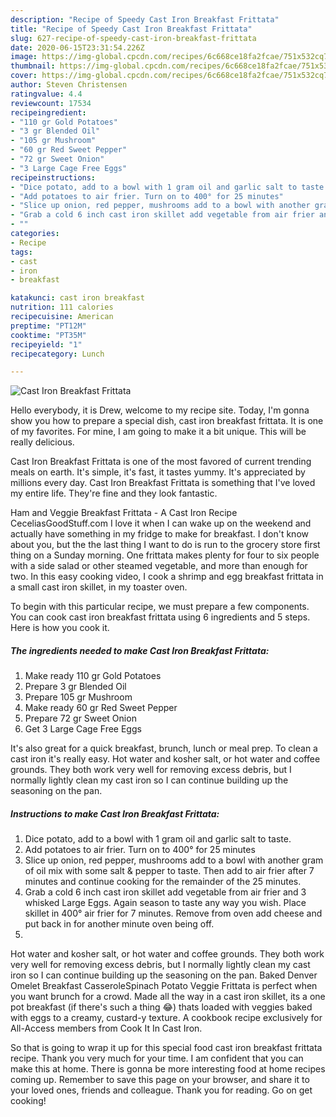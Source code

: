 ```yaml
---
description: "Recipe of Speedy Cast Iron Breakfast Frittata"
title: "Recipe of Speedy Cast Iron Breakfast Frittata"
slug: 627-recipe-of-speedy-cast-iron-breakfast-frittata
date: 2020-06-15T23:31:54.226Z
image: https://img-global.cpcdn.com/recipes/6c668ce18fa2fcae/751x532cq70/cast-iron-breakfast-frittata-recipe-main-photo.jpg
thumbnail: https://img-global.cpcdn.com/recipes/6c668ce18fa2fcae/751x532cq70/cast-iron-breakfast-frittata-recipe-main-photo.jpg
cover: https://img-global.cpcdn.com/recipes/6c668ce18fa2fcae/751x532cq70/cast-iron-breakfast-frittata-recipe-main-photo.jpg
author: Steven Christensen
ratingvalue: 4.4
reviewcount: 17534
recipeingredient:
- "110 gr Gold Potatoes"
- "3 gr Blended Oil"
- "105 gr Mushroom"
- "60 gr Red Sweet Pepper"
- "72 gr Sweet Onion"
- "3 Large Cage Free Eggs"
recipeinstructions:
- "Dice potato, add to a bowl with 1 gram oil and garlic salt to taste."
- "Add potatoes to air frier. Turn on to 400° for 25 minutes"
- "Slice up onion, red pepper, mushrooms add to a bowl with another gram of oil mix with some salt &amp; pepper to taste. Then add to air frier after 7 minutes and continue cooking for the remainder of the 25 minutes."
- "Grab a cold 6 inch cast iron skillet add vegetable from air frier and 3 whisked Large Eggs. Again season to taste any way you wish. Place skillet in 400° air frier for 7 minutes. Remove from oven add cheese and put back in for another minute oven being off."
- ""
categories:
- Recipe
tags:
- cast
- iron
- breakfast

katakunci: cast iron breakfast 
nutrition: 111 calories
recipecuisine: American
preptime: "PT12M"
cooktime: "PT35M"
recipeyield: "1"
recipecategory: Lunch

---
```



![Cast Iron Breakfast Frittata](https://img-global.cpcdn.com/recipes/6c668ce18fa2fcae/751x532cq70/cast-iron-breakfast-frittata-recipe-main-photo.jpg)

Hello everybody, it is Drew, welcome to my recipe site. Today, I'm gonna show you how to prepare a special dish, cast iron breakfast frittata. It is one of my favorites. For mine, I am going to make it a bit unique. This will be really delicious.

Cast Iron Breakfast Frittata is one of the most favored of current trending meals on earth. It's simple, it's fast, it tastes yummy. It's appreciated by millions every day. Cast Iron Breakfast Frittata is something that I've loved my entire life. They're fine and they look fantastic.

Ham and Veggie Breakfast Frittata - A Cast Iron Recipe CeceliasGoodStuff.com I love it when I can wake up on the weekend and actually have something in my fridge to make for breakfast. I don&#39;t know about you, but the the last thing I want to do is run to the grocery store first thing on a Sunday morning. One frittata makes plenty for four to six people with a side salad or other steamed vegetable, and more than enough for two. In this easy cooking video, I cook a shrimp and egg breakfast frittata in a small cast iron skillet, in my toaster oven.


To begin with this particular recipe, we must prepare a few components. You can cook cast iron breakfast frittata using 6 ingredients and 5 steps. Here is how you cook it.

<!--inarticleads1-->

##### The ingredients needed to make Cast Iron Breakfast Frittata:

1. Make ready 110 gr Gold Potatoes
1. Prepare 3 gr Blended Oil
1. Prepare 105 gr Mushroom
1. Make ready 60 gr Red Sweet Pepper
1. Prepare 72 gr Sweet Onion
1. Get 3 Large Cage Free Eggs


It&#39;s also great for a quick breakfast, brunch, lunch or meal prep. To clean a cast iron it&#39;s really easy. Hot water and kosher salt, or hot water and coffee grounds. They both work very well for removing excess debris, but I normally lightly clean my cast iron so I can continue building up the seasoning on the pan. 

<!--inarticleads2-->

##### Instructions to make Cast Iron Breakfast Frittata:

1. Dice potato, add to a bowl with 1 gram oil and garlic salt to taste.
1. Add potatoes to air frier. Turn on to 400° for 25 minutes
1. Slice up onion, red pepper, mushrooms add to a bowl with another gram of oil mix with some salt &amp; pepper to taste. Then add to air frier after 7 minutes and continue cooking for the remainder of the 25 minutes.
1. Grab a cold 6 inch cast iron skillet add vegetable from air frier and 3 whisked Large Eggs. Again season to taste any way you wish. Place skillet in 400° air frier for 7 minutes. Remove from oven add cheese and put back in for another minute oven being off.
1. 


Hot water and kosher salt, or hot water and coffee grounds. They both work very well for removing excess debris, but I normally lightly clean my cast iron so I can continue building up the seasoning on the pan. Baked Denver Omelet Breakfast CasseroleSpinach Potato Veggie Frittata is perfect when you want brunch for a crowd. Made all the way in a cast iron skillet, its a one pot breakfast (if there&#39;s such a thing 😂) thats loaded with veggies baked with eggs to a creamy, custard-y texture. A cookbook recipe exclusively for All-Access members from Cook It In Cast Iron. 

So that is going to wrap it up for this special food cast iron breakfast frittata recipe. Thank you very much for your time. I am confident that you can make this at home. There is gonna be more interesting food at home recipes coming up. Remember to save this page on your browser, and share it to your loved ones, friends and colleague. Thank you for reading. Go on get cooking!

